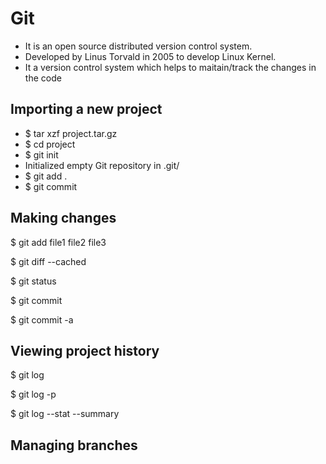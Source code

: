 # Git 
- It is an open source distributed version control system.
- Developed by Linus Torvald in 2005 to develop Linux Kernel.
- It a version control system which helps to maitain/track the changes in the code

## Importing a new project
  - $ tar xzf project.tar.gz
  - $ cd project
  - $ git init 
  - Initialized empty Git repository in .git/
  - $ git add .
  - $ git commit

## Making changes

  $ git add file1 file2 file3

  $ git diff --cached

  $ git status

  $ git commit

  $ git commit -a

## Viewing project history
  
  $ git log

  $ git log -p
  
  $ git log --stat --summary
  
## Managing branches

  
